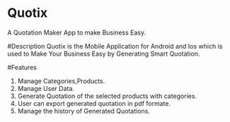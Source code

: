 # Quotix
A Quotation Maker App to make Business Easy.

#Description
Quotix is the Mobile Application for Android and Ios which is used to Make Your Business Easy by Generating Smart Quotation.

#Features

1. Manage Categories,Products.
2. Manage User Data.
3. Generate Quotation of the selected products with categories.
4. User can export generated quotation in pdf formate.
5. Manage the history of Generated Quotations.
